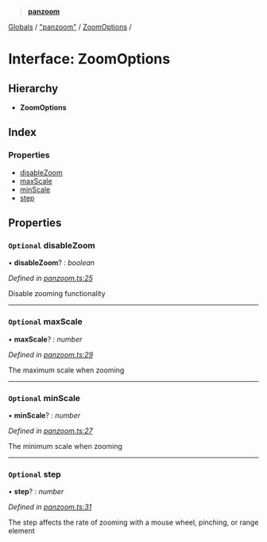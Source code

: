 > **[panzoom](../README.md)**

[Globals](../globals.md) / ["panzoom"](../modules/_panzoom_.md) / [ZoomOptions](_panzoom_.zoomoptions.md) /

# Interface: ZoomOptions

## Hierarchy

* **ZoomOptions**

## Index

### Properties

* [disableZoom](_panzoom_.zoomoptions.md#optional-disablezoom)
* [maxScale](_panzoom_.zoomoptions.md#optional-maxscale)
* [minScale](_panzoom_.zoomoptions.md#optional-minscale)
* [step](_panzoom_.zoomoptions.md#optional-step)

## Properties

### `Optional` disableZoom

• **disableZoom**? : *boolean*

*Defined in [panzoom.ts:25](https://github.com/timmywil/panzoom/blob/45fed7d/src/panzoom.ts#L25)*

Disable zooming functionality

___

### `Optional` maxScale

• **maxScale**? : *number*

*Defined in [panzoom.ts:29](https://github.com/timmywil/panzoom/blob/45fed7d/src/panzoom.ts#L29)*

The maximum scale when zooming

___

### `Optional` minScale

• **minScale**? : *number*

*Defined in [panzoom.ts:27](https://github.com/timmywil/panzoom/blob/45fed7d/src/panzoom.ts#L27)*

The minimum scale when zooming

___

### `Optional` step

• **step**? : *number*

*Defined in [panzoom.ts:31](https://github.com/timmywil/panzoom/blob/45fed7d/src/panzoom.ts#L31)*

The step affects the rate of zooming with a mouse wheel, pinching, or range element